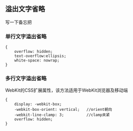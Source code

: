 ## 溢出文字省略
写一下备忘把 




### 单行文字溢出省略
```
{
    overflow: hidden;
    text-overflow:ellipsis;
    white-space: nowrap;
}
```

### 多行文字溢出省略
WebKit的CSS扩展属性，该方法适用于WebKit浏览器及移动端
```
{
    display: -webkit-box;
    -webkit-box-orient: vertical;   //orient朝向
    -webkit-line-clamp: 3;          //clamp夹紧
    overflow: hidden; 
}
```